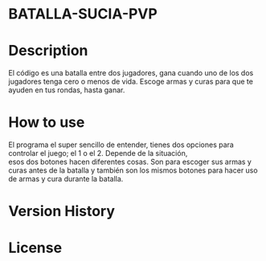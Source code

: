 # BATALLA-SUCIA-PVP

# Description
El código es una batalla entre dos jugadores, gana cuando uno de los dos jugadores tenga cero o menos de vida. Escoge armas y curas para que te ayuden en tus rondas, hasta ganar.   

# How to use 
El programa el super sencillo de entender, tienes dos opciones para controlar el juego; el 1 o el 2. Depende de la situación,  
esos dos botones hacen diferentes cosas. Son para escoger sus armas y curas antes de la batalla y también son los mismos botones para hacer uso de armas y cura durante la batalla. 

# Version History


# License 
